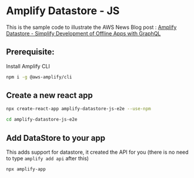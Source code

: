 # Amplify Datastore - JS

This is the sample code to illustrate the AWS News Blog post : [Amplify Datastore - Simplify Development of Offline Apps with GraphQL](https://aws.amazon.com/blogs/aws/amplify-datastore-simplify-development-of-offline-apps-with-graphql)

## Prerequisite:

Install Amplify CLI

```sh
npm i -g @aws-amplify/cli
```

## Create a new react app

```sh
npx create-react-app amplify-datastore-js-e2e --use-npm
```

```sh
cd amplify-datastore-js-e2e
```

## Add DataStore to your app

This adds support for datastore, it created the API for you (there is no need to type `amplify add api` after this)

```sh
npx amplify-app
```


